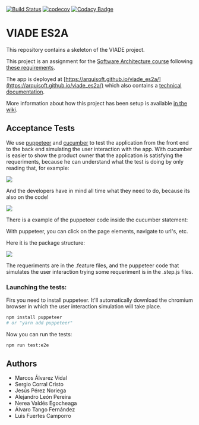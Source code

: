 [![Build Status](https://travis-ci.org/Arquisoft/viade_es2a.svg?branch=master)](https://travis-ci.org/Arquisoft/viade_es2a)
[![codecov](https://codecov.io/gh/Arquisoft/viade_es2a/branch/master/graph/badge.svg)](https://codecov.io/gh/Arquisoft/viade_es2a)
[![Codacy Badge](https://api.codacy.com/project/badge/Grade/0cbfbb7da46c44b484c6da73109b4deb)](https://www.codacy.com/gh/Arquisoft/viade_es2a?utm_source=github.com&amp;utm_medium=referral&amp;utm_content=Arquisoft/viade_es2a&amp;utm_campaign=Badge_Grade)

# VIADE ES2A

This repository contains a skeleton of the VIADE project.

This project is an assignment for the [Software Architecture course](https://arquisoft.github.io/) following [these requirements](https://labra.solid.community/public/SoftwareArchitecture/AssignmentDescription/).

The app is deployed at [https://arquisoft.github.io/viade_es2a/](https://arquisoft.github.io/viade_es2a/) which also contains a [technical documentation](https://arquisoft.github.io/viade_es2a/docs/index.html).

More information about how this project has been setup is available [in the wiki](https://github.com/Arquisoft/viade_es2a/wiki).

## Acceptance Tests
We use [puppeteer](https://github.com/puppeteer/puppeteer) and [cucumber](https://github.com/cucumber/cucumber) to test the application from the front end to the back end simulating the user interaction with the app.
With cucumber is easier to show the product owner that the application is satisfying the requeriments, because he can understand what the test is doing by only reading that, for example:

![](src/docs/ejemploCucumber.PNG)

And the developers have in mind all time what they need to do, because its also on the code!

![](src/docs/ejemploCucumber2.PNG)

There is a example of the puppeteer code inside the cucumber statement:

[](src/docs/ejemploPuppeteer.PNG)

With puppeteer, you can click on the page elements, navigate to url's, etc.

Here it is the package structure:

![](src/docs/imagesestructurae2e.PNG)

The requeriments are in the .feature files, and the puppeteer code that simulates the user interaction trying some requeriment is in the .step.js files.

### Launching the tests:

Firs you need to install puppeteer. It'll automatically download the chromium browser in which the user interaction simulation will take place.

```bash
npm install puppeteer
# or "yarn add puppeteer"
```

Now you can run the tests:

```bash
npm run test:e2e
```

## Authors
-   Marcos Álvarez Vidal
-   Sergio Corral Cristo
-   Jesús Pérez Noriega
-   Alejandro León Pereira
-   Nerea Valdés Egocheaga
-   Álvaro Tango Fernández
-   Luis Fuertes Camporro